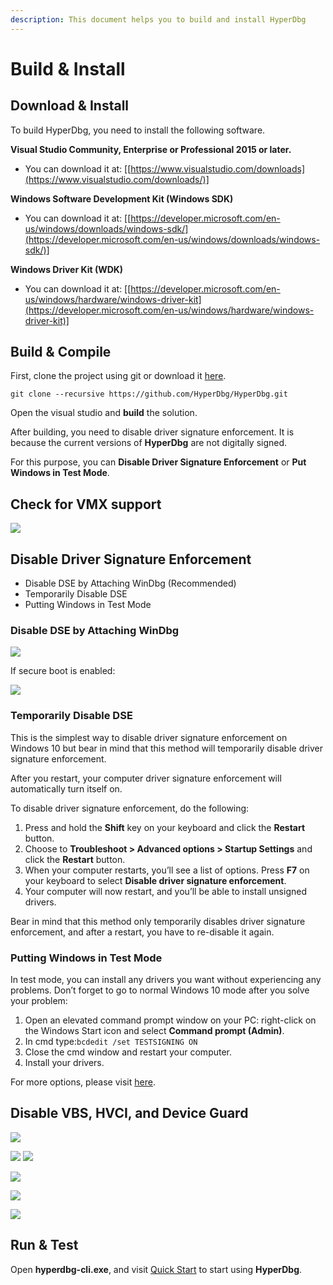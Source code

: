 ```yaml
---
description: This document helps you to build and install HyperDbg
---
```


# Build & Install

## Download & Install

To build HyperDbg, you need to install the following software.

**Visual Studio Community, Enterprise or Professional 2015 or later.**

* You can download it at: \[[https://www.visualstudio.com/downloads](https://www.visualstudio.com/downloads/)]

**Windows Software Development Kit (Windows SDK)**

* You can download it at: \[[https://developer.microsoft.com/en-us/windows/downloads/windows-sdk/](https://developer.microsoft.com/en-us/windows/downloads/windows-sdk/)]

**Windows Driver Kit (WDK)**

* You can download it at: \[[https://developer.microsoft.com/en-us/windows/hardware/windows-driver-kit](https://developer.microsoft.com/en-us/windows/hardware/windows-driver-kit)]

## Build & Compile

First, clone the project using git or download it [here](https://github.com/HyperDbg/HyperDbg/archive/master.zip).

```
git clone --recursive https://github.com/HyperDbg/HyperDbg.git
```

Open the visual studio and **build** the solution.

After building, you need to disable driver signature enforcement. It is because the current versions of **HyperDbg** are not digitally signed.

For this purpose, you can **Disable Driver Signature Enforcement** or **Put Windows in Test Mode**.

## Check for VMX support

![](../.gitbook/assets/vmx-is-not-supported.PNG)

## Disable Driver Signature Enforcement

* Disable DSE by Attaching WinDbg (Recommended)
* Temporarily Disable DSE
* Putting Windows in Test Mode

### Disable DSE by Attaching WinDbg

![](../.gitbook/assets/configure-kdnet.PNG)

If secure boot is enabled:

![](../.gitbook/assets/kdnet-secure-boot-error.PNG)

### Temporarily Disable DSE

This is the simplest way to disable driver signature enforcement on Windows 10 but bear in mind that this method will temporarily disable driver signature enforcement.

After you restart, your computer driver signature enforcement will automatically turn itself on.

To disable driver signature enforcement, do the following:

1. Press and hold the **Shift** key on your keyboard and click the **Restart** button.
2. Choose to **Troubleshoot > Advanced options > Startup Settings** and click the **Restart** button.
3. When your computer restarts, you’ll see a list of options. Press **F7** on your keyboard to select **Disable driver signature enforcement**.
4. Your computer will now restart, and you’ll be able to install unsigned drivers.

Bear in mind that this method only temporarily disables driver signature enforcement, and after a restart, you have to re-disable it again.

### Putting Windows in Test Mode

In test mode, you can install any drivers you want without experiencing any problems. Don’t forget to go to normal Windows 10 mode after you solve your problem:

1. Open an elevated command prompt window on your PC: right-click on the Windows Start icon and select **Command prompt (Admin)**.
2. In cmd type:`bcdedit /set TESTSIGNING ON`
3. Close the cmd window and restart your computer.
4. Install your drivers.

For more options, please visit [here](https://windowsreport.com/driver-signature-enforcement-windows-10/).

## Disable VBS, HVCI, and Device Guard

![](../.gitbook/assets/VBS-running.PNG)

![](../.gitbook/assets/VBS-enabled-but-not-running.PNG) ![](../.gitbook/assets/VBS-not-enabled.PNG)

![](../.gitbook/assets/Disable-core-isolation.PNG)

![](../.gitbook/assets/local-group-policy-VBS.PNG)

![](../.gitbook/assets/disable-VBS.PNG)



## Run & Test

Open **hyperdbg-cli.exe**, and visit [Quick Start](https://docs.hyperdbg.org/getting-started/quick-start) to start using **HyperDbg**.
